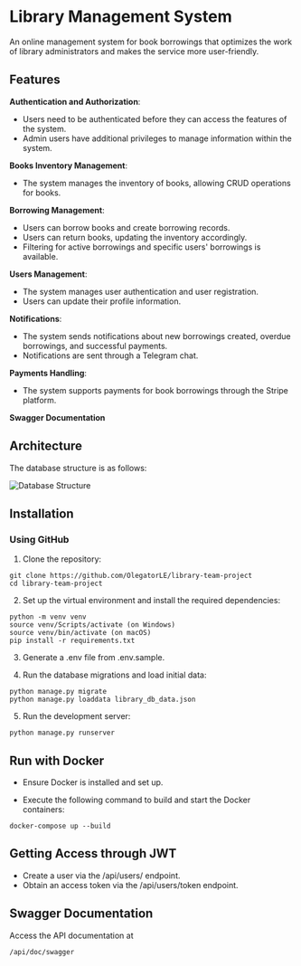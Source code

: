 # Library Management System

An online management system for book borrowings that optimizes the work of library administrators and makes the service more user-friendly.

## Features

**Authentication and Authorization**:

* Users need to be authenticated before they can access the features of the system.
* Admin users have additional privileges to manage information within the system.

**Books Inventory Management**:

* The system manages the inventory of books, allowing CRUD operations for books.

**Borrowing Management**:

* Users can borrow books and create borrowing records.
* Users can return books, updating the inventory accordingly.
* Filtering for active borrowings and specific users' borrowings is available.

**Users Management**:

* The system manages user authentication and user registration.
* Users can update their profile information.

**Notifications**:

* The system sends notifications about new borrowings created, overdue borrowings, and successful payments.
* Notifications are sent through a Telegram chat.

**Payments Handling**:

* The system supports payments for book borrowings through the Stripe platform.

**Swagger Documentation**

## Architecture

The database structure is as follows:

![Database Structure](demo/library_db.png)

## Installation

### Using GitHub

1. Clone the repository:

```shell
git clone https://github.com/OlegatorLE/library-team-project
cd library-team-project
```

2. Set up the virtual environment and install the required dependencies:

```shell
python -m venv venv
source venv/Scripts/activate (on Windows)
source venv/bin/activate (on macOS)
pip install -r requirements.txt
```

3. Generate a .env file from .env.sample.


4. Run the database migrations and load initial data:

```shell
python manage.py migrate
python manage.py loaddata library_db_data.json
```

5. Run the development server:
```shell
python manage.py runserver
```
## Run with Docker
* Ensure Docker is installed and set up.

* Execute the following command to build and start the Docker containers:

```shell
docker-compose up --build
```

## Getting Access through JWT
* Create a user via the /api/users/ endpoint.
* Obtain an access token via the /api/users/token endpoint.

## Swagger Documentation
Access the API documentation at 

```shell
/api/doc/swagger
```
